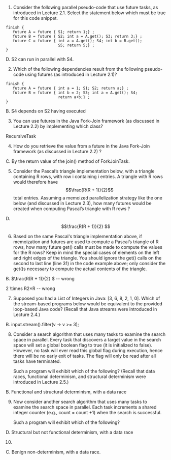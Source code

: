 1. Consider the following parallel pseudo-code that use future tasks, as introduced in Lecture 2.1. Select the statement below which must be true for this code snippet.
   
``` 
finish {
   future A = future { S1; return 1;} ;
   future B = future { S2; int a = A.get(); S3; return 3;} ;
   future C = future { int a = A.get(); S4; int b = B.get(); 
                       S5; return 5;} ; 
}
```
D. S2 can run in parallel with S4.

2. Which of the following dependencies result from the following pseudo-code using futures (as introduced in Lecture 2.1)?

``` 
finish {
   future A = future { int a = 1; S1; S2; return a;} ;
   future B = future { int b = 2; S3; int a = A.get(); S4; 
                       return a+b;} ;
}
```

B. S4 depends on S2 having executed

3. You can use futures in the Java Fork-Join framework (as discussed in Lecture 2.2) by implementing which class?

RecursiveTask

4. How do you retrieve the value from a future in the Java Fork-Join framework (as discussed in Lecture 2.2) ?

C.	By the return value of the join() method of ForkJoinTask.

5. Consider the Pascal’s triangle implementation below, with a triangle containing R rows, with row i containing i entries.
 A triangle with R rows would therefore have $$\frac{R(R + 1)}{2}$$ total entries. 
 Assuming a memoized parallelization strategy like the one below (and discussed in Lecture 2.3), 
 how many futures would be created when computing Pascal’s triangle with R rows ?
 
 D. $$\frac{R(R + 1)}{2} $$
 
6. Based on the same Pascal's triangle implementation above, if memoization and futures are used to compute a Pascal’s triangle of R rows, how many future get() calls must be made to compute the values for the R rows? Keep in mind the special cases of elements on the left and right edges of the triangle. You should ignore the get() calls on the second to last line (line 31) in the code example above; only consider the get()s necessary to compute the actual contents of the triangle.
 ​	
   
B. $\frac{R(R + 1)}{2} $ -- wrong

2 \times R2×R -- wrong

7. Supposed you had a List of Integers in Java: [3, 6, 8, 2, 1, 0]. Which of the stream-based programs below would be equivalent to the provided loop-based Java code?
 (Recall that Java streams were introduced in Lecture 2.4.)

​B.	input.stream().filter(v -> v >= 3);


8. Consider a search algorithm that uses many tasks to examine the search space in parallel. Every task that discovers a target value in the search space will set a global boolean flag to true (it is initialized to false). However, no task will ever read this global flag during execution, hence there will be no early exit of tasks. The flag will only be read after all tasks have terminated.
   
   Such a program will exhibit which of the following? (Recall that data races, functional determinism, and structural determinism were introduced in Lecture 2.5.)

B.	Functional and structural determinism, with a data race

9. Now consider another search algorithm that uses many tasks to examine the search space in parallel. Each task increments a shared integer counter (e.g., count = count +1) when the search is successful.
   
   Such a program will exhibit which of the following?


D. Structural but not functional determinism, with a data race


10. 

C. Benign non-determinism, with a data race.